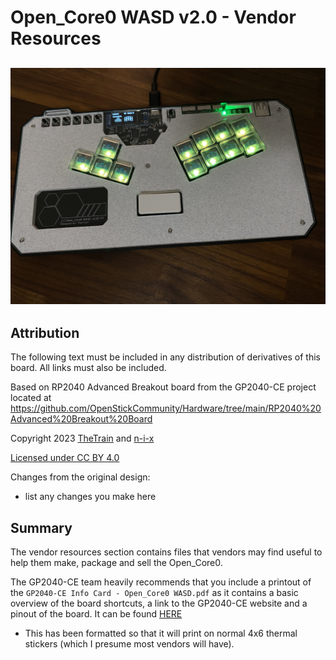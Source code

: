 # Open_Core0 WASD v2.0 - Vendor Resources
![Open_Core0 WASD](https://github.com/OpenStickCommunity/Hardware/blob/main/Open_Core0%20WASD/Images/Open_Core0%20WASD.JPG)
---

## Attribution

The following text must be included in any distribution of derivatives of this board. All links must also be included.

Based on RP2040 Advanced Breakout board from the GP2040-CE project located at https://github.com/OpenStickCommunity/Hardware/tree/main/RP2040%20Advanced%20Breakout%20Board

Copyright 2023 [TheTrain](https://github.com/TheTrainGoes) and [n-i-x](https://github.com/n-i-x)

[Licensed under CC BY 4.0](https://creativecommons.org/licenses/by/4.0/)

Changes from the original design:
  - list any changes you make here

## Summary

The vendor resources section contains files that vendors may find useful to help them make, package and sell the Open_Core0.

The GP2040-CE team heavily recommends that you include a printout of the `GP2040-CE Info Card - Open_Core0 WASD.pdf` as it contains a basic overview of the board shortcuts, a link to the GP2040-CE website and a pinout of the board.  It can be found [HERE](https://github.com/OpenStickCommunity/Hardware/blob/main/Open_Core0%20WASD/Vendor%20resources/GP2040-CE%20info%20card%20-%20Open_Core0%20WASD.pdf)

- This has been formatted so that it will print on normal 4x6 thermal stickers (which I presume most vendors will have).
